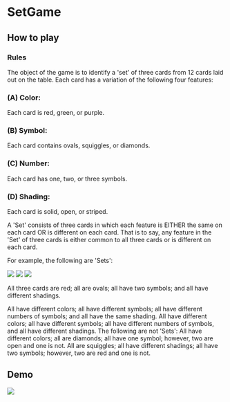 # SetGame
## How to play
### Rules
The object of the game is to identify a 'set' of three cards from 12 cards laid out on the table. Each card has a variation of the following four features:
### (A) Color: 
Each card is red, green, or purple.

### (B) Symbol: 
Each card contains ovals, squiggles, or diamonds.

### (C) Number: 
Each card has one, two, or three symbols.

### (D) Shading: 
Each card is solid, open, or striped.

A 'Set' consists of three cards in which each feature is EITHER the same on each card OR is different on each card. That is to say, any feature in the 'Set' of three cards is either common to all three cards or is different on each card.

For example, the following are 'Sets':

![](https://puzzles.setgame.com/images/setcards/small/74.gif) 
![](https://puzzles.setgame.com/images/setcards/small/47.gif)
![](https://puzzles.setgame.com/images/setcards/small/20.gif)

All three cards are red; all are ovals; all have two symbols; and all have different shadings.

All have different colors; all have different symbols; all have different numbers of symbols; and all have the same shading.
All have different colors; all have different symbols; all have different numbers of symbols, and all have different shadings.
The following are not 'Sets': 
All have different colors; all are diamonds; all have one symbol; however, two are open and one is not. 
All are squiggles; all have different shadings; all have two symbols; however, two are red and one is not.
## Demo
![](https://media.giphy.com/media/9VkmcH8Lj4297mChAw/giphy-downsized-large.gif)

